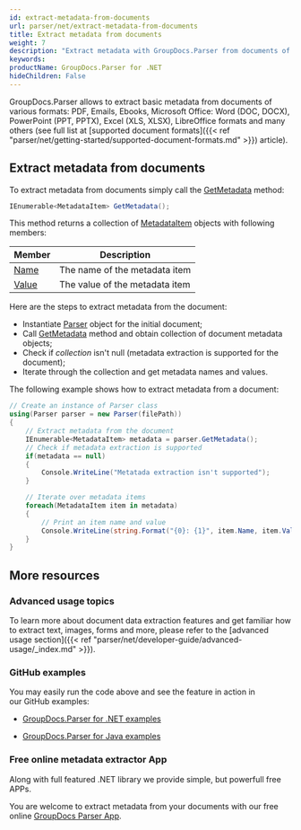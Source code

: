 ```yaml
---
id: extract-metadata-from-documents
url: parser/net/extract-metadata-from-documents
title: Extract metadata from documents
weight: 7
description: "Extract metadata with GroupDocs.Parser from documents of various formats: PDF, Emails, Ebooks, Microsoft Office: Word (DOC, DOCX), PowerPoint (PPT, PPTX), Excel (XLS, XLSX), LibreOffice formats and many others."
keywords: 
productName: GroupDocs.Parser for .NET
hideChildren: False
---
```

GroupDocs.Parser allows to extract basic metadata from documents of various formats: PDF, Emails, Ebooks, Microsoft Office: Word (DOC, DOCX), PowerPoint (PPT, PPTX), Excel (XLS, XLSX), LibreOffice formats and many others (see full list at [supported document formats]({{< ref "parser/net/getting-started/supported-document-formats.md" >}}) article).

## Extract metadata from documents

To extract metadata from documents simply call the [GetMetadata](https://apireference.groupdocs.com/net/parser/groupdocs.parser/parser/methods/getmetadata) method:

```csharp
IEnumerable<MetadataItem> GetMetadata();

```

This method returns a collection of [MetadataItem](https://apireference.groupdocs.com/net/parser/groupdocs.parser.data/metadataitem) objects with following members:

| Member | Description |
| --- | --- |
| [Name](https://apireference.groupdocs.com/net/parser/groupdocs.parser.data/metadataitem/properties/name) | The name of the metadata item |
| [Value](https://apireference.groupdocs.com/net/parser/groupdocs.parser.data/metadataitem/properties/value) | The value of the metadata item |

Here are the steps to extract metadata from the document:

*   Instantiate [Parser](https://apireference.groupdocs.com/net/parser/groupdocs.parser/parser) object for the initial document;
*   Call [GetMetadata](https://apireference.groupdocs.com/net/parser/groupdocs.parser/parser/methods/getmetadata) method and obtain collection of document metadata objects;
*   Check if *collection* isn't null (metadata extraction is supported for the document);
*   Iterate through the collection and get metadata names and values.  
      
    

The following example shows how to extract metadata from a document:

```csharp
// Create an instance of Parser class
using(Parser parser = new Parser(filePath))
{
    // Extract metadata from the document
    IEnumerable<MetadataItem> metadata = parser.GetMetadata();
    // Check if metadata extraction is supported
    if(metadata == null)
    {
        Console.WriteLine("Metatada extraction isn't supported");
    }

    // Iterate over metadata items
    foreach(MetadataItem item in metadata)
    {
        // Print an item name and value
        Console.WriteLine(string.Format("{0}: {1}", item.Name, item.Value));
    }
}

```

## More resources

### Advanced usage topics

To learn more about document data extraction features and get familiar how to extract text, images, forms and more, please refer to the [advanced usage section]({{< ref "parser/net/developer-guide/advanced-usage/_index.md" >}}).

### GitHub examples

You may easily run the code above and see the feature in action in our GitHub examples:

*   [GroupDocs.Parser for .NET examples](https://github.com/groupdocs-parser/GroupDocs.Parser-for-.NET)
    
*   [GroupDocs.Parser for Java examples](https://github.com/groupdocs-parser/GroupDocs.Parser-for-Java)
    

### Free online metadata extractor App

Along with full featured .NET library we provide simple, but powerfull free APPs.

You are welcome to extract metadata from your documents with our free online [GroupDocs Parser App](https://products.groupdocs.app/parser).
